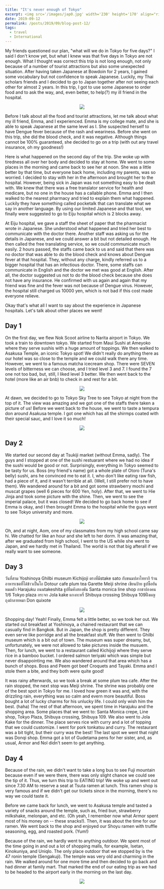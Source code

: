 ```yaml
---
title: "It's never enough of Tokyo"
excerpt: <img src='/images/jap0.jpg' width='230' height='170' align="right" hspace="20"> My friends questioned our plan, "what will we do in Tokyo for five days?" I said I don't know yet, but what I knew was that five days in Tokyo are not enough. What I thought was correct this trip is not long enough, not only because of a number of tourist attractions but also some unexpected situation. After having taken Japanese at Bowdoin for 2 years, I gained some vocabulary but not confidence to speak Japanese. Luckily, my Thai scholars friends and I decided to go to Japan together after not seeing each other for almost 2 years. 
date: 2019-09-12
permalink: /posts/2019/09/blog-post-12/
tags:
  - travel
  - International
---
```


My friends questioned our plan, "what will we do in Tokyo for five days?" I said I don't know yet, but what I knew was that five days in Tokyo are not enough. What I thought was correct this trip is not long enough, not only because of a number of tourist attractions but also some unexpected situation. After having taken Japanese at Bowdoin for 2 years, I gained some vocabulary but not confidence to speak Japanese. Luckily, my Thai scholars friends and I decided to go to Japan together after not seeing each other for almost 2 years. In this trip, I got to use some Japanese to order food and to ask the way, and, even better, to help(?) my ill friend in the hospital.

<p align="center">
  <img src="/images/jap1.png">
</p>

Before I talk about all the food and tourist attractions, let me talk about what my ill friend, Emma, and I experienced. Emma is my college mate, and she is able to speak Japanese at the same level as I. She suspected herself to have Dengue fever because of the rash and weariness. Before she went on this trip, she did the blood check, and it was negative. Although things cannot be 100% guaranteed, she decided to go on a trip (with out any travel insurance, oh my goodness!)

Here is what happened on the second day of the trip. She woke up with tiredness all over her body and decided to stay at home. We went to some places in the morning and came back to see her at noon. She was a little better by that time, but everyone back home, including my parents, was so worried. I decided to stay with her in the afternoon and  brought her to the hospital. However, being sick in Japan was not something easy to be dealt with. We knew that there was a free translator service for health and medicare, but no one in the house has a callable phone. Emma and I then walked to the nearest pharmacy and tried to explain them what happened. Luckily they have something called pocketalk that can translate what we say in another language. By using our limited Japanese and that tool, we finally were suggested to go to Eiju hospital which is 2 blocks away.

At Eiju hospital, we gave a staff the sheet of paper that the pharmacist wrote in Japanese. She understood what happened and tried her best to communicate with the doctor there. Another staff was asking us for the details in Japanese, and we could answer a bit but not detailed enough. He then called the free translating service, so we could communicate much easily. 2 hours passed, the staffs came back to us and said that there was no doctor that was able to do the blood check and knows about Dengue fever at that hospital. They, without any charge, kindly referred us to a bigger hospital that has an infectious doctor. There, some staffs can communicate in English and the doctor we met was good at English. After all, the doctor suggested us not to do the blood check because she does not have any insurance. He confirmed with us again and again that my friend was fine and the fever was not because of Dengue virus. However, the hospital still charged us 10000 yen, which is not bad if this cost made everyone relieve. 

Okay that's what all I want to say about the experience in Japanese hospitals. Let's talk about other places we went! 


Day 1
------

On the first day, we flew Nok Scoot airline to Narita airport in Tokyo. We took a train to downtown tokyo. We started from Maui Sushi at Ameyoko where they serve sushis with a huge amount of toppings. We then walked to Asakusa Temple, an iconic Tokyo spot! We didn't really do anything there as our hotel was so close to the temple and we could walk there any time. However, we went to a famous matcha icecream shop. There were SEVEN levels of bitterness we can choose, and I tried level 3 and 7. I found the 7 one not too bad, but, still, I liked level 3 better. We then went back to the hotel (more like an air bnb) to check in and rest for a bit.  

<p align="center">
  <img src="/images/jap2.png">
</p>

At dawn, we decided to go to Tokyo Sky Tree to see Tokyo at night from the top of it. The view was amazing and we got one of the staffs there taken a picture of us! Before we went back to the house, we went to taste a tempura don around Asakusa temple. I got one which has all the shirmps coated with their special sauc, and I love it so much!

<p align="center">
  <img src="/images/jap3.png">
</p>


Day 2
------
We started our second day at Tsukiji market (without Emma, sadly). The guys and I stopped at one of the sushi restuarant where we had no idea if the sushi would be good or not. Surprisingly, everything in Tokyo seemed to be tasty for us. Boss (my friend's name) got a whole plate of Otoro (Tuna's belly) sushi, ans he convinced me to eat it. I, who don't like eating raw fish, had a piece of it, and it wasn't terrible at all. (Well, I still prefer not to have them). We wandered around for a bit and got some strawberry mochi and muscat grapes (well 6 pieces for 600 Yen, holy). After that, we went to Hie Jinja and took some picture with the shine. Then, we went to see the imperial palace, but it was closed! We decided to go back home to see if Emma is okay, and I then brought Emma to the hospital while the guys went to see Tokyo university and more. 

<p align="center">
  <img src="/images/jap4.png">
</p>

Oh, and at night, Aom, one of my classmates from my high school came say hi. We chatted for like an hour and she left to her dorm. It was amazing that, after we graduated from high school, I went to the US while she went to Japan, and we hardly met in Thailand. The world is not that big afterall if we really want to see someone. 

Day 3
------

วันที่สาม
Yoshinoya 
Ghilbi museum
Kichijoji ตรงที่มีstake sato กับขนมปลาไทยากิ ร้านอาหารเซตที่ได้ข้าวเป็นโถ
Dotour cafe plum tea
Garette 
Meiji shrine เขียนป้าย ธูปซื้อยันหมดตัว 
Harajuku ถนนtakeshita
ธูปยืมคังสองพัน
Santa monica
line shop
กาชาปองคน 1/6
Tokyo plaza กระจก
Jola kake แกงกะหรี่
Shibuya crossing 
Shibuya 109ฝั่งผญ 
ถุงผ้าลายหมา
Don quixote 

<p align="center">
  <img src="/images/jap5.png">
</p>

Shopping day! Yeah! Finally, Emma felt a little better, so we took her out. We started out breakfast at Yoshinoya, a chained restaurant that we can casually find in Bangkok. But in Japan, the shop is pretty different. They even serve like porridge and all the breakfast stuff. We then went to Ghilbi museum which is a bit out of town. The museum was super dreamy, but, unfortunately, we were not allowed to take pictures inside the musuem. Then, for lunch, we went to a restaurant called Kichijoji where they serve rice in a bamboo bucket. I ordered salmon teriyaki which was simple but never disappointing me. We also wandered around that area which has a bunch of shops. Boss and Peem got beef Croquets and Tayaki. Emma and I stole them a bite, and they both were quite good! 

It was rainy afterwards, so we took a break at some plum tea cafe. After the rain stopped, the next stop was Meiji shrine. The shrine was probably one of the best spot in Tokyo for me. I loved how green it was and, with the drizzling rain, everything was so calm and evern more beautiful. Boss bought a lot of lucky charms for his unlucky life. I could only wish him the best. (haha) The rest of that afternoon, we spent time in Harajuku and the shopping area. Some places that we went to: Santa Monica crepe, Line shop, Tokyo Plaza, Shibuya crossing, Shibuya 109. We also went to Jola Kake for the dinner. The place serves rice with curry and a lot of topping that we could customize. I went for pork tonkatsu and curry. The restaurant was a bit tight, but their curry was the best! The last spot we went that night was Donqi shop. Emma got a lot of Gudetama pens for her sister, and, as usual, Armor and Nol didn't seem to get anything. 

Day 4
------

Because of the rain, we didn't want to take a long bus to see Fuji mountain because even if we were there, there was only slight chance we could see the tip of it. Thus, we turn this trip to EATING trip! We woke up and went out since 7.30 AM to reserve a seat at Tsuta ramen at lunch. This ramen shop is very famous and if we didn't get our tickets since in the morning, there's no way we could taste it. 

Before we came back for lunch, we went to Asakusa temple and tasted a variety of snacks around the temple, such as, fried bun, strawberry milkshake, melonpan, and etc. (Oh yeah, I remember now what Armor spent most of his money on -- these snacks!). Then, it was about the time for our ramen. We went back to the shop and enjoyed our Shoyu ramen with truffle seasoning, egg, and roasted pork. (Yum!) 

Because of the rain, we hardly went to anything outdoor. We spent most of the time going in and out a lot of shopping malls, for example, Isetan, Kinokuniya, and Uniqlo. The only place outdoor that we stopped by is the 47 ronin temple (Sengakuji). The temple was very old and charming in the rain. We walked around for one more time and then decided to go back and had dinner at family mart. That marked the end of our eating trip as we had to be headed to the airport early in the morning on the last day.

<p align="center">
  <img src="/images/jap6.png">
</p>




